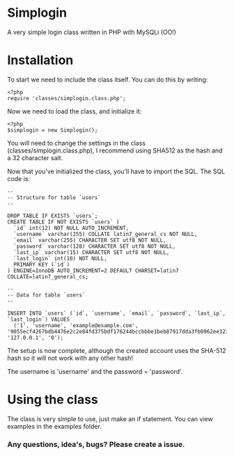 Simplogin
=========

A very simple login class written in PHP with MySQLi (OO!)

# Installation
To start we need to include the class itself. You can do this by writing:

    <?php
    require 'classes/simplogin.class.php';
    
Now we need to load the class, and initialize it:

    <?php
    $simplogin = new Simplogin();
    
You will need to change the settings in the class (classes/simplogin.class.php), I recommend using SHA512 as the hash and a 32 character salt.

Now that you've initialized the class, you'll have to import the SQL. The SQL code is:

    -- 
    -- Structure for table `users`
    -- 
    
    DROP TABLE IF EXISTS `users`;
    CREATE TABLE IF NOT EXISTS `users` (
      `id` int(12) NOT NULL AUTO_INCREMENT,
      `username` varchar(255) COLLATE latin7_general_cs NOT NULL,
      `email` varchar(255) CHARACTER SET utf8 NOT NULL,
      `password` varchar(128) CHARACTER SET utf8 NOT NULL,
      `last_ip` varchar(15) CHARACTER SET utf8 NOT NULL,
      `last_login` int(10) NOT NULL,
      PRIMARY KEY (`id`)
    ) ENGINE=InnoDB AUTO_INCREMENT=2 DEFAULT CHARSET=latin7 COLLATE=latin7_general_cs;
    
    -- 
    -- Data for table `users`
    -- 
    
    INSERT INTO `users` (`id`, `username`, `email`, `password`, `last_ip`, `last_login`) VALUES
      ('1', 'username', 'example@example.com', '9055ecf4267bdb4476e2c2e84fd375bdf176244bccbbbe1beb87917dda3fb0962ee3232774b5b5a1723f9803be60af5e63bcd8613c5ebd6b05697e253d98f258', '127.0.0.1', '0');
    


The setup is now complete, although the created account uses the SHA-512 hash so it will not work with any other hash!

The username is 'username' and the password = 'password'.
# Using the class
The class is very simple to use, just make an if statement. You can view examples in the examples folder.
    
### Any questions, idea's, bugs? Please create a issue.